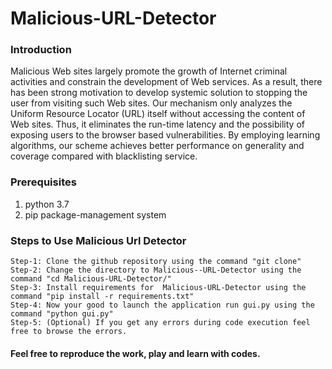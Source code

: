 # Malicious-URL-Detector
### Introduction
Malicious Web sites largely promote the growth of Internet criminal activities and constrain the development of Web services.
As a result, there has been strong motivation to develop systemic solution to stopping the user from visiting such Web sites.
Our mechanism only analyzes the Uniform Resource Locator (URL) itself without accessing the content of Web sites. 
Thus, it eliminates the run-time latency and the possibility of exposing users to the browser based vulnerabilities. 
By employing learning algorithms, our scheme achieves better performance on generality and coverage compared with blacklisting service.

### Prerequisites
1. python 3.7
2. pip package-management system 

### Steps to Use Malicious Url Detector

```
Step-1: Clone the github repository using the command "git clone"
Step-2: Change the directory to Malicious--URL-Detector using the command "cd Malicious-URL-Detector/"
Step-3: Install requirements for  Malicious-URL-Detector using the command "pip install -r requirements.txt"
Step-4: Now your good to launch the application run gui.py using the command "python gui.py"
Step-5: (Optional) If you get any errors during code execution feel free to browse the errors.
```

#### Feel free to reproduce the work, play and learn with codes.
